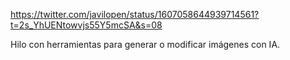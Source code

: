 https://twitter.com/javilopen/status/1607058644939714561?t=2s_YhUENtowvjs55Y5mcSA&s=08

Hilo con herramientas para generar o modificar imágenes con IA.
